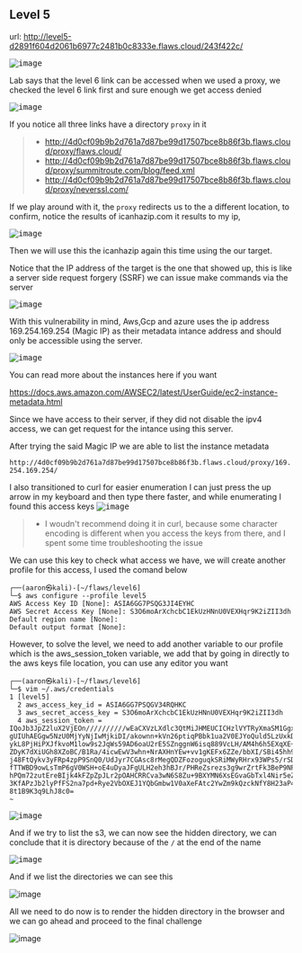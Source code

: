 ## Level 5
url: http://level5-d2891f604d2061b6977c2481b0c8333e.flaws.cloud/243f422c/

<kbd>![image](https://github.com/user-attachments/assets/ff87639d-72f3-41d7-9a2d-ec12ebd99fc8)</kbd>

Lab says that the level 6 link can be accessed when we used a proxy, we checked the level 6 link first and sure enough we get access denied

<kbd>![image](https://github.com/user-attachments/assets/5f8ff2ea-d531-4221-9ca1-d53b90bd027f)</kbd>

If you notice all three links have a directory `proxy` in it

>- http://4d0cf09b9b2d761a7d87be99d17507bce8b86f3b.flaws.cloud/proxy/flaws.cloud/
>- http://4d0cf09b9b2d761a7d87be99d17507bce8b86f3b.flaws.cloud/proxy/summitroute.com/blog/feed.xml
>- http://4d0cf09b9b2d761a7d87be99d17507bce8b86f3b.flaws.cloud/proxy/neverssl.com/

If we  play around with it, the `proxy` redirects us to the a different location, to confirm,
notice the results of icanhazip.com it results to my ip, 


<kbd>![image](https://github.com/user-attachments/assets/bcb95ce7-c823-4484-9828-6e3b5149b34f)</kbd>



Then we will use this the icanhazip again this time using the our target. 

Notice that the IP address of the target is the one that showed up, this is like a server side request forgery (SSRF) we can issue make commands via the server

<kbd>![image](https://github.com/user-attachments/assets/f6d0d92f-06c6-4339-972d-f6e4c5f68a35)</kbd>

With this vulnerability in mind, Aws,Gcp and azure uses the ip address 169.254.169.254 (Magic IP) as their metadata intance address and should only be accessible using the server.

<kbd>![image](https://github.com/user-attachments/assets/c9b93321-a6a4-455e-aa97-649e59e5eb64)</kbd>

You can read more about the instances here if you want 


https://docs.aws.amazon.com/AWSEC2/latest/UserGuide/ec2-instance-metadata.html

Since we have access to their server, if they did not disable the ipv4 access, we can get request for the intance using this server.

After trying the said Magic IP we are able to list the instance metadata 

`http://4d0cf09b9b2d761a7d87be99d17507bce8b86f3b.flaws.cloud/proxy/169.254.169.254/`

I also transitioned to curl for easier enumeration I can just press the up arrow in my keyboard and then type there faster, and while enumerating I found this access keys
<kbd>![image](https://github.com/user-attachments/assets/23e7389a-0bce-42b8-bfab-6d05a1861e51)</kbd>

> - I woudn't recommend doing it in curl, because some character encoding is different when you access the keys from there, and I spent some time troubleshooting the issue


We can use this key to check what access we have, we will create another profile for this access, I used the comand below

```
┌──(aaron㉿kali)-[~/flaws/level6]
└─$ aws configure --profile level5
AWS Access Key ID [None]: ASIA6GG7PSQG3JI4EYHC
AWS Secret Access Key [None]: S3O6moArXchcbC1EkUzHNnU0VEXHqr9K2iZII3dh
Default region name [None]: 
Default output format [None]: 

```

However, to solve the level, we need to add another variable to our profile which is the aws_session_token variable, we add that by going in directly to the aws keys file location, you can use any editor you want
```
┌──(aaron㉿kali)-[~/flaws/level6]         
└─$ vim ~/.aws/credentials
1 [level5]
  2 aws_access_key_id = ASIA6GG7PSQGV34RQHKC
  3 aws_secret_access_key = S3O6moArXchcbC1EkUzHNnU0VEXHqr9K2iZII3dh
  4 aws_session_token = IQoJb3JpZ2luX2VjEOn//////////wEaCXVzLXdlc3QtMiJHMEUCICHzlVYTRyXmaSM1Ggxy1nFMIg9hsIXN8xq6OLKBzcNpAiEAlJQUl8D8eUgqI+LBOgFXNWcHn6B5O+ROmXu9L4puh5Qqs    gUIUhAEGgw5NzU0MjYyNjIwMjkiDI/akownn+kVn26ptiqPBbk1ua2V0EJYoQuld5LzUxkDl18PXVEpHYZLsSD0YHhtw8mYFrJU8CVmRQhkRrD2bQJjtdXUb8ajhQgXSTrGJma0Bto2Z8FFt4Ij2LSL9ipWwwHzDh2WEU    ykL8PjHiPXJfkvoM1low9s2JqWs59AD6oaU2rE5SZnggnW6isq889VcLH/AM4h6h5EXqXE+Sf3SE0J4J7VxF18rbVsapVPQT2+KOI9e27/ffdftQb8HSNCI42ULC73Eno6fQGKr6g0yxApVwpMq6Kj/9IPm4pwqwabj1L    ZDyK7dXiUGh8XZoBC/B1Ra/4icwEwV3whn+NrAXHnYEw+vv1gKEFx6ZZe/bbXI/SBi45hh9cnkRwR7j47OimqLRlWqQOk7dv+HIw/vqIrZdAiXUXYxWFweNK6ZXPAsmbgJl8/xiW8Fk3oupkJ6KD80nIpg4TKjFrxTHhV    j48FtQykv3yFRp4zpP9SnQ0/UdJyr7CGAsc8rMegQDZFozoguqkSRiMWyRHrx93WPs5/rSDzBALVUzl7/siR9QfrktuRPluv7K+UlgKdaZoP93PRXz4jQa8cuf4MHu5fPo2wiJudR7aFw4dSIyfPsDtvd4w0Edeok7Mbx    fTTWBD9owLsTmP6gV0WSH+oE4uDyaJFgULH2eh3hBJr/PHReZsrezs3g9wrZrtFk3BeP9NPQcPJEgJAQ/hz5Egisr9AqFwMOv5qpia/i4IV6r0HMk/EdIlAxzYPc/TcksYqAhLrybF03XEg5DxKtRG0D57p8FrBjdQE4i    hPQm72zutEreBIjk4kFZpZpJLr2pOAHCRRCva3wN6S8Zu+9BXYMN6XsEGvaGbTxl4Nir5eZ9RTtdKg2SvIiFKK+t98/pbcnR4w8IDMuAY6sQGQq08uh++HS8fSpF/pqkmNXvjLD2uCp23BFJ+CIhbC4PWE0apMHoI2bOR    3KfAPzJb2lyPfFS2na7pd+Rye2VbOXEJ1YQbGmbw1V0aXeFAtc2YwZm9kQzckNfY8H23aP4JkTrTCQ2FpOsZS9zTz1ayUrDnDGhseB8tlXHL6+1au2Z2K6R2eO6M9pF1fj688pNKpiCTQnsDt3/hG/ULRhrsNOtZQ7uyc    8t1B9K3q9LhJ8c0=
~
```
<kbd>![image](https://github.com/user-attachments/assets/4c847d7d-889c-4289-a198-b80cab2bc5f5)</kbd>

And if we try to list the s3, we can now see the hidden directory, we can conclude that it is directory because of the `/` at the end of the name


<kbd>![image](https://github.com/user-attachments/assets/3b66b6d9-7eaf-4827-97d6-3d1169191587)</kbd>

And if we list the directories we can see this

![image](https://github.com/user-attachments/assets/3b552212-ba9e-4aca-bc69-630b88b9ced4)

All we need to do now is to render the hidden directory in the browser and we can go ahead and proceed to the final challenge


![image](https://github.com/user-attachments/assets/bfb64361-52c5-4ef0-8dfb-30b4577b21a5)


